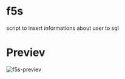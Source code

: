 # f5s
script to insert informations about user to sql

# Previev
![f5s-previev](https://github.com/franu5/f5s/assets/98951386/491c1ab3-a87b-4bb0-8c3f-04310bce1164)
